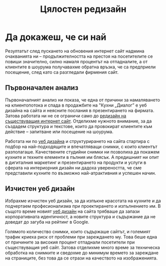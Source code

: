 ﻿---
layout: post
order: 7
rel: /about/kuhnidialog/web-design
service: /services/web-design
project: /portfolio/kuhnidialog
header: compact
display: summary cover
title: Цялостен редизайн
description: Редизайна на сайта на Кухни Диалог надмина очакванията ни по отношение на своята ефективност.
summary: Резултатът след пускането на обновения интернет сайт надмина очакванията ни – продължителността на престоя на посетителите се повиши значително, силно намаля процентът на отпадналите, а от клиентите в шоурума получавахме обратна връзка, че са предприели посещение, след като са разгледали фирмения сайт.
image: /business/kuhnidialog/web.jpg
preview: /business/kuhnidialog/web-preview.jpg
featured: true
featuredOrder: 11
---
# Да докажеш, че си най
Резултатът след пускането на обновения интернет сайт надмина очакванията ни – продължителността на престоя на посетителите се повиши значително, силно намаля процентът на отпадналите, а от клиентите в шоурума получавахме обратна връзка, че са предприели посещение, след като са разгледали фирмения сайт.

## Първоначален анализ
Първоначалният анализ ни показа, че една от причини за намаляването на клиентопотока и спада в продажбите на "Кухни „Диалог” е уеб дизайна на сайта и неясните послания в презентирането на фирмата. Затова работата ни не се ограничи само до [редизайн на съществуващия интернет сайт](./../../маркетинг/уеб-дизайн.html). Отделихме нужното внимание, за да създадем структура и текстове, които да провокират клиентите към действие – запитване или посещение на шоурума.

Работата ни по [уеб дизайна](./../../маркетинг/уеб-дизайн.html) и структурирането на сайта стартира с подбор на най-подходящите и впечатляващи снимки, с които клиентът разполагаше. Качествените студийни снимки ни позволиха да покажем кухните и техните елементи в пълния им блясък. А предишният ни опит в дигиталния маркетинг и презентирането на продукти и услуги в сферата на интериорния дизайн ни дадоха увереността, че сме представили кухните по възможно най-атрактивния и успешен начин.

## Изчистен уеб дизайн
Избрахме изчистен уеб дизайн, за да изпъкне красотата на кухните и да подчертаем професионализма при проектирането и изпълнението им. В същото време новият [уеб дизайн](./../../маркетинг/уеб-дизайн.html) на сайта трябваше да запази корпоративната идентичност, а новите структура и съдържание да не доведат до загуба на рейтинг в Google.

Голямото количество снимки, които съдържаше сайтът, и големият трафик криеха риск от проблеми при зареждането му. Това беше една от причините за високия процент отпаднали посетители при съществуващия уеб сайт. Затова отделихме много време за техническа обработка на снимките и сведохме до минимум времето за зареждане на страниците, без това да се отрази на качеството на изображенията.
